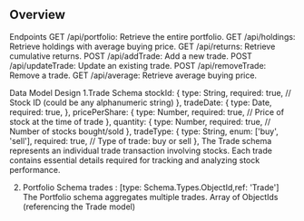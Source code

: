## Overview
Endpoints
GET /api/portfolio: Retrieve the entire portfolio.
GET /api/holdings: Retrieve holdings with average buying price.
GET /api/returns: Retrieve cumulative returns.
POST /api/addTrade: Add a new trade.
POST /api/updateTrade: Update an existing trade.
POST /api/removeTrade: Remove a trade.
GET /api/average: Retrieve average buying price.

Data Model Design
1.Trade Schema
  stockId: {
    type: String,
    required: true, // Stock ID (could be any alphanumeric string)
  },
  tradeDate: {
    type: Date,
    required: true,
  },
  pricePerShare: {
    type: Number,
    required: true, // Price of stock at the time of trade
  },
  quantity: {
    type: Number,
    required: true, // Number of stocks bought/sold
  },
  tradeType: {
    type: String,
    enum: ['buy', 'sell'],
    required: true, // Type of trade: buy or sell
  },
The Trade schema represents an individual trade transaction involving stocks. Each trade contains essential details required for tracking and analyzing stock performance.

2. Portfolio Schema
   trades : [type: Schema.Types.ObjectId,ref: 'Trade']
The Portfolio schema aggregates multiple trades.
Array of ObjectIds (referencing the Trade model)



